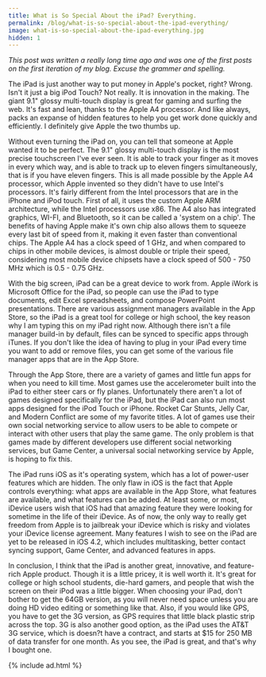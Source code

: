 ```yaml
---
title: What is So Special About the iPad? Everything.
permalink: /blog/what-is-so-special-about-the-ipad-everything/
image: what-is-so-special-about-the-ipad-everything.jpg
hidden: 1
---
```


*This post was written a really long time ago and was one of the first posts on the first iteration of my blog. Excuse the grammer and spelling.*

The iPad is just another way to put money in Apple's pocket, right? Wrong. Isn't it just a big iPod Touch? Not really. It is innovation in the making. The giant 9.1" glossy multi-touch display is great for gaming and surfing the web. It's fast and lean, thanks to the Apple A4 processor. And like always, packs an expanse of hidden features to help you get work done quickly and efficiently. I definitely give Apple the two thumbs up.

Without even turning the iPad on, you can tell that someone at Apple wanted it to be perfect. The 9.1" glossy multi-touch display is the most precise touchscreen I've ever seen. It is able to track your finger as it moves in every which way, and is able to track up to eleven fingers simultaneously, that is if you have eleven fingers. This is all made possible by the Apple A4 processor, which Apple invented so they didn't have to use Intel's processors. It's fairly different from the Intel processors that are in the iPhone and iPod touch. First of all, it uses the custom Apple ARM architecture, while the Intel processors use x86. The A4 also has integrated graphics, WI-FI, and Bluetooth, so it can be called a 'system on a chip'. The benefits of having Apple make it's own chip also allows them to squeeze every last bit of speed from it, making it even faster than conventional chips. The Apple A4 has a clock speed of 1 GHz, and when compared to chips in other mobile devices, is almost double or triple their speed, considering most mobile device chipsets have a clock speed of 500 - 750 MHz which is 0.5 - 0.75 GHz.

With the big screen, iPad can be a great device to work from. Apple iWork is Microsoft Office for the iPad, so people can use the iPad to type documents, edit Excel spreadsheets, and compose PowerPoint presentations. There are various assignment managers available in the App Store, so the iPad is a great tool for college or high school, the key reason why I am typing this on my iPad right now. Although there isn't a file manager build-in by default, files can be synced to specific apps through iTunes. If you don't like the idea of having to plug in your iPad every time you want to add or remove files, you can get some of the various file manager apps that are in the App Store.

Through the App Store, there are a variety of games and little fun apps for when you need to kill time. Most games use the accelerometer built into the iPad to either steer cars or fly planes. Unfortunately there aren't a lot of games designed specifically for the iPad, but the iPad can also run most apps designed for the iPod Touch or iPhone. Rocket Car Stunts, Jelly Car, and Modern Conflict are some of my favorite titles. A lot of games use their own social networking service to allow users to be able to compete or interact with other users that play the same game. The only problem is that games made by different developers use different social networking services, but Game Center, a universal social networking service by Apple, is hoping to fix this.

The iPad runs iOS as it's operating system, which has a lot of power-user features which are hidden. The only flaw in iOS is the fact that Apple controls everything: what apps are available in the App Store, what features are available, and what features can be added. At least some, or most, iDevice users wish that iOS had that amazing feature they were looking for sometime in the life of their iDevice. As of now, the only way to really get freedom from Apple is to jailbreak your iDevice which is risky and violates your iDevice license agreement. Many features I wish to see on the iPad are yet to be released in iOS 4.2, which includes multitasking, better contact syncing support, Game Center, and advanced features in apps.

In conclusion, I think that the iPad is another great, innovative, and feature-rich Apple product. Though it is a little pricey, it is well worth it. It's great for college or high school students, die-hard gamers, and people that wish the screen on their iPod was a little bigger. When choosing your iPad, don't bother to get the 64GB version, as you will never need space unless you are doing HD video editing or something like that. Also, if you would like GPS, you have to get the 3G version, as GPS requires that little black plastic strip across the top. 3G is also another good option, as the iPad uses the AT&T 3G service, which is doesn?t have a contract, and starts at $15 for 250 MB of data transfer for one month. As you see, the iPad is great, and that's why I bought one.

{% include ad.html %}